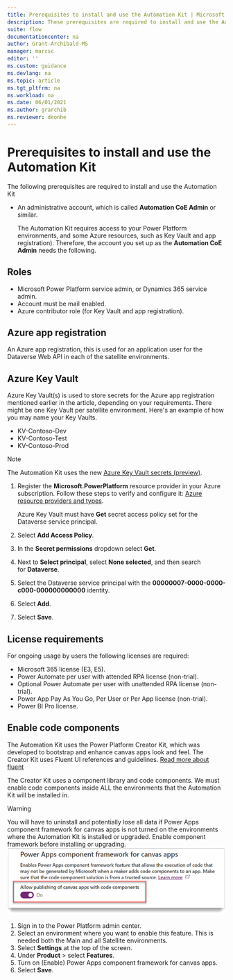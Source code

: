 ```yaml
---
title: Prerequisites to install and use the Automation Kit | Microsoft Docs
description: These prerequisites are required to install and use the Automation Kit.
suite: flow
documentationcenter: na
author: Grant-Archibald-MS
manager: marcsc
editor: ''
ms.custom: guidance
ms.devlang: na
ms.topic: article
ms.tgt_pltfrm: na
ms.workload: na
ms.date: 06/01/2021
ms.author: grarchib
ms.reviewer: deonhe
---
```


# Prerequisites to install and use the Automation Kit

The following prerequisites are required to install and use the Automation Kit

- An administrative account, which is called **Automation CoE Admin** or similar.

  The Automation Kit requires access to your Power Platform environments, and some Azure resources, such as Key Vault and app registration). Therefore, the account you set up as the **Automation CoE Admin** needs the following.

## Roles

- Microsoft Power Platform service admin, or Dynamics 365 service admin.
- Account must be mail enabled.
- Azure contributor role (for Key Vault and app registration).

## Azure app registration

An Azure app registration, this is used for an application user for the Dataverse Web API in each of the satellite environments.

## Azure Key Vault

Azure Key Vault(s) is used to store secrets for the Azure app registration mentioned earlier in the article, depending on your requirements. There might be one Key Vault per satellite environment. Here's an example of how you may name your Key Vaults.

- KV-Contoso-Dev
- KV-Contoso-Test
- KV-Contoso-Prod

>[!NOTE]
>The Automation Kit uses the new [Azure Key Vault secrets (preview)](/powerapps/maker/data-platform/EnvironmentVariables#use-azure-key-vault-secrets-preview).

1. Register the **Microsoft.PowerPlatform** resource provider in your Azure subscription. Follow these steps to verify and configure it: [Azure resource providers and types](/azure/azure-resource-manager/management/resource-providers-and-types).

   Azure Key Vault must have **Get** secret access policy set for the Dataverse service principal.

1. Select **Add Access Policy**.
1. In the **Secret permissions** dropdown select **Get**.
1. Next to **Select principal**, select **None selected**, and then search for **Dataverse**.
1. Select the Dataverse service principal with the **00000007-0000-0000-c000-000000000000** identity.
1. Select **Add**.
1. Select **Save**.

## License requirements

For ongoing usage by users the following licenses are required:

- Microsoft 365 license (E3, E5).
- Power Automate per user with attended RPA license (non-trial).
- Optional Power Automate per user with unattended RPA license (non-trial).
- Power App Pay As You Go, Per User or Per App license (non-trial).
- Power BI Pro license.

## Enable code components

The Automation Kit uses the Power Platform Creator Kit, which was developed to bootstrap and enhance canvas apps look and feel. The Creator Kit uses Fluent UI references and guidelines. [Read more about fluent](https://www.microsoft.com/design/fluent/)

The Creator Kit uses a component library and code components. We must enable code components inside ALL the environments that the Automation Kit will be installed in.

> [!WARNING]
> You will have to uninstall and potentially lose all data if Power Apps component framework for canvas apps is not turned on the environments where the Automation Kit is installed or upgraded.
Enable component framework before installing or upgrading.
![A screenshot that displays the environments](../media/CodeComponentsTurnedOn.png)

1. Sign in to the Power Platform admin center.
1. Select an environment where you want to enable this feature. This is needed both the Main and all Satellite environments.
1. Select **Settings** at the top of the screen.
1. Under **Product** > select **Features**.
1. Turn on (Enable) Power Apps component framework for canvas apps.
1. Select **Save**.
